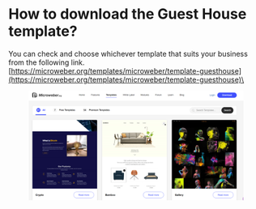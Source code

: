 # How to download the Guest House template?

You can check and choose whichever template that suits your business from the following link. [https://microweber.org/templates/microweber/template-guesthouse](https://microweber.org/templates/microweber/template-guesthouse)\


<figure><img src=".gitbook/assets/image (6) (1) (1).png" alt=""><figcaption></figcaption></figure>
